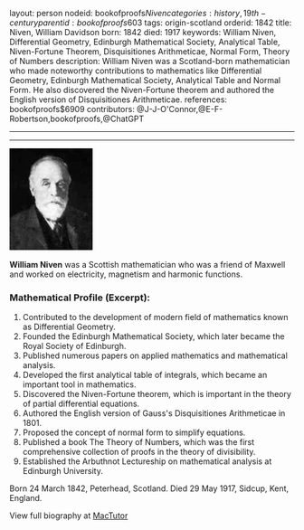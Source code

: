 layout: person
nodeid: bookofproofs$Niven
categories: history,19th-century
parentid: bookofproofs$603
tags: origin-scotland
orderid: 1842
title: Niven, William Davidson
born: 1842
died: 1917
keywords: William Niven, Differential Geometry, Edinburgh Mathematical Society, Analytical Table, Niven-Fortune Theorem, Disquisitiones Arithmeticae, Normal Form, Theory of Numbers
description: William Niven was a Scotland-born mathematician who made noteworthy contributions to mathematics like Differential Geometry, Edinburgh Mathematical Society, Analytical Table and Normal Form. He also discovered the Niven-Fortune theorem and authored the English version of Disquisitiones Arithmeticae.
references: bookofproofs$6909
contributors: @J-J-O'Connor,@E-F-Robertson,bookofproofs,@ChatGPT

---



---

![Niven.jpg](https://github.com/bookofproofs/bookofproofs.github.io/blob/main/_sources/_assets/images/portraits/Niven.jpg?raw=true)

**William Niven** was a Scottish mathematician who was a friend of Maxwell and worked on electricity, magnetism and harmonic functions.

### Mathematical Profile (Excerpt):
1. Contributed to the development of modern field of mathematics known as Differential Geometry.
2. Founded the Edinburgh Mathematical Society, which later became the Royal Society of Edinburgh.
3. Published numerous papers on applied mathematics and mathematical analysis.
4. Developed the first analytical table of integrals, which became an important tool in mathematics.
5. Discovered the Niven-Fortune theorem, which is important in the theory of partial differential equations. 
6. Authored the English version of Gauss's Disquisitiones Arithmeticae in 1801. 
7. Proposed the concept of normal form to simplify equations. 
8. Published a book The Theory of Numbers, which was the first comprehensive collection of proofs in the theory of divisibility. 
9. Established the Arbuthnot Lectureship on mathematical analysis at Edinburgh University.

Born 24 March 1842, Peterhead, Scotland. Died 29 May 1917, Sidcup, Kent, England.

View full biography at [MacTutor](https://mathshistory.st-andrews.ac.uk/Biographies/Niven/)
